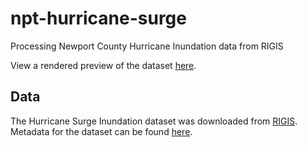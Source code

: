# npt-hurricane-surge
Processing Newport County Hurricane Inundation data from RIGIS

View a rendered preview of the dataset [here](/data/hur_data.geojson).

## Data
The Hurricane Surge Inundation dataset was downloaded from [RIGIS](http://www.rigis.org/data/inundation09). 
Metadata for the dataset can be found [here](http://www.rigis.org/geodata/plan/inundation09.html).

